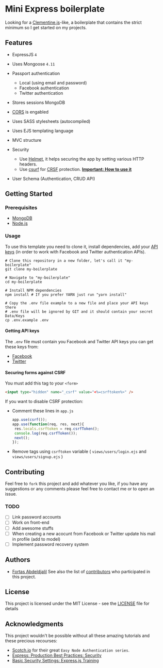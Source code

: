 # Mini Express boilerplate

Looking for a [Clementine.js](http://www.clementinejs.com/)-like, a boilerplate  that contains the strict minimum so I get started on my projects.

## Features
* ExpressJS `4`
* Uses Mongoose `4.11`
* Passport authentication
  * Local (using email and password)
  * Facebook authentication
  * Twitter authentication
* Stores sessions MongoDB
* [CORS](https://enable-cors.org/server_expressjs.html) is engabled
* Uses SASS stylesheets (autocompiled)
* Uses EJS templating language
* MVC structure
* Security
  * Use [Helmet](https://expressjs.com/en/advanced/best-practice-security.html#use-helmet), it helps securing the app by setting various HTTP headers.
  * Use [csurf](https://www.npmjs.com/package/csurf) for [CRSF](https://en.wikipedia.org/wiki/Cross-site_request_forgery) protection. [**Important: How to use it**](#securing-forms-against-csrf)

* User Schema (Authentication, CRUD API)

## Getting Started

### Prerequisites
* [MongoDB](https://www.mongodb.org/downloads)
* [Node.js](http://nodejs.org/)

### Usage
To use this template you need to clone it, install dependencies, add your [API keys](#getting-api-keys) (in order to work with Facebook and Twitter authentication APIs).
```shell
# Clone this repository in a new folder, let's call it "my-boilerplate"
git clone my-boilerplate

# Navigate to "my-boilerplate"
cd my-boilerplate

# Install NPM dependencies
npm install # If you prefer YARN just run "yarn install"

# Copy the .env file example to a new file and place your API keys there
# .env file will be ignored by GIT and it should contain your secret Data/Keys
cp .env.example .env

```

#### Getting API keys

The `.env` file must contain you Facebook and Twitter API keys you can get these keys from:

* [Facebook](https://developers.facebook.com/apps/async/create/platform-setup/dialog/)
* [Twitter](https://apps.twitter.com/app/new)

#### Securing forms against CSRF
You must add this tag to your `<form>`
```html
<input type="hidden" name="_csrf" value="<%=csrftoken%>" />
```

If you want to disable CSRF protection:
* Comment these lines in `app.js`
  ```javascript
  app.use(csrf());
  app.use(function(req, res, next){
   res.locals.csrftoken = req.csrfToken();
   console.log(req.csrfToken());
   next();
  });
  ```

* Remove tags using `csrftoken` variable ( `views/users/login.ejs` and `views/users/signup.ejs`  )
## Contributing

Feel free to `fork` this project and add whatever you like, if you have any suggestions or any comments please feel free to contact me or to open an issue.

### TODO
- [ ] Link password accounts
- [ ] Work on front-end
- [ ] Add awesome stuffs
- [ ] When creating a new acocunt from Facebook or Twitter update his mail in profile (add to model)
- [ ] Implement password recovery system

## Authors
* [Fortas Abdeldjalil](https://github.com/Fcmam5)
See also the list of [contributors]('./CONTRIBUTORS.md') who participated in this project.

## License
This project is licensed under the MIT License - see the [LICENSE](./LICENSE) file for details

## Acknowledgments

This project wouldn't be possible without all these amazing tutorials and these precious recourses:
* [Scotch.io](https://scotch.io/series/easy-node-authentication) for their great `Easy Node Authentication series`.
* [Express: Production Best Practices: Security](https://expressjs.com/en/advanced/best-practice-security.html)
* [Basic Security Settings: Express.js Training](https://youtu.be/_mp535F18Qg)
